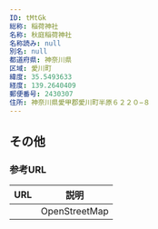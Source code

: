```yaml
---
ID: tMtGk
総称: 稲荷神社
名称: 秋庭稲荷神社
名称読み: null
別名: null
都道府県: 神奈川県
区域: 愛川町
緯度: 35.5493633
経度: 139.2640409
郵便番号: 2430307
住所: 神奈川県愛甲郡愛川町半原６２２０−８
---
```


## その他

### 参考URL

| URL | 説明          |
| --- | ------------- |
|     | OpenStreetMap |
